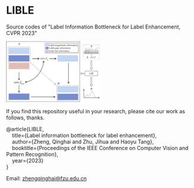 # LIBLE
Source codes of "Label Information Bottleneck for Label Enhancement, CVPR 2023"

<img src="./Framework_LIB.png" width="50%">

If you find this repository useful in your research, please cite our work as follows, thanks.

@article\{LIBLE,<br/>
      &nbsp;&nbsp;&nbsp;&nbsp;title=\{Label information bottleneck for label enhancement\},<br/>
      &nbsp;&nbsp;&nbsp;&nbsp;author=\{Zheng, Qinghai and Zhu, Jihua and Haoyu Tang\},<br/>
      &nbsp;&nbsp;&nbsp;&nbsp;booktitle=\{Proceedings of the IEEE Conference on Computer Vision and Pattern Recognition\},<br/>
      &nbsp;&nbsp;&nbsp;&nbsp;year=\{2023\}<br/>
\}<br/>

Email: zhengqinghai@fzu.edu.cn



